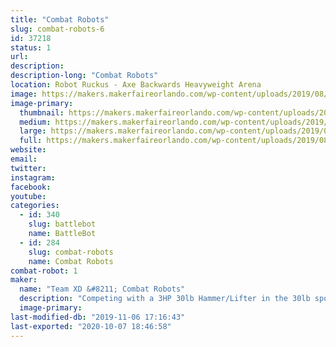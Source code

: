 ```yaml
---
title: "Combat Robots"
slug: combat-robots-6
id: 37218
status: 1
url: 
description:
description-long: "Combat Robots"
location: Robot Ruckus - Axe Backwards Heavyweight Arena
image: https://makers.makerfaireorlando.com/wp-content/uploads/2019/08/team-xd-1024x768.jpg
image-primary:
  thumbnail: https://makers.makerfaireorlando.com/wp-content/uploads/2019/08/team-xd-150x150.jpg
  medium: https://makers.makerfaireorlando.com/wp-content/uploads/2019/08/team-xd-300x225.jpg
  large: https://makers.makerfaireorlando.com/wp-content/uploads/2019/08/team-xd-1024x768.jpg
  full: https://makers.makerfaireorlando.com/wp-content/uploads/2019/08/team-xd.jpg
website: 
email: 
twitter: 
instagram: 
facebook: 
youtube: 
categories:
  - id: 340
    slug: battlebot
    name: BattleBot
  - id: 284
    slug: combat-robots
    name: Combat Robots
combat-robot: 1
maker:
  name: "Team XD &#8211; Combat Robots"
  description: "Competing with a 3HP 30lb Hammer/Lifter in the 30lb sportsman class, and hoping to bring our 250lb Battlebot flipper SubZero"
  image-primary: 
last-modified-db: "2019-11-06 17:16:43"
last-exported: "2020-10-07 18:46:58"
---
```

